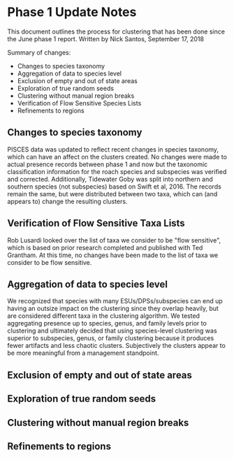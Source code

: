 # Phase 1 Update Notes
This document outlines the process for clustering that has been done since the June phase 1 report. Written by Nick
Santos, September 17, 2018

Summary of changes:
* Changes to species taxonomy
* Aggregation of data to species level
* Exclusion of empty and out of state areas
* Exploration of true random seeds
* Clustering without manual region breaks
* Verification of Flow Sensitive Species Lists
* Refinements to regions

## Changes to species taxonomy
PISCES data was updated to reflect recent changes in species taxonomy, which can have an affect
on the clusters created. No changes were made to actual presence records between phase 1 and now
but the taxonomic classification information for the roach species and subspecies was verified
and corrected. Additionally, Tidewater Goby was split into northern and southern species (not
subspecies) based on Swift et al, 2016. The records remain the same, but were distributed between
two taxa, which can (and appears to) change the resulting clusters.

## Verification of Flow Sensitive Taxa Lists
Rob Lusardi looked over the list of taxa we consider to be "flow sensitive", which is based
on prior research completed and published with Ted Grantham. At this time, no changes have been
made to the list of taxa we consider to be flow sensitive. 

## Aggregation of data to species level
We recognized that species with many ESUs/DPSs/subspecies can end up having an outsize impact on
the clustering since they overlap heavily, but are considered different taxa in the clustering 
algorithm. We tested aggregating presence up to species, genus, and family levels prior to clustering
and ultimately decided that using species-level clustering was superior to subspecies, genus, or
family clustering because it produces fewer artifacts and less chaotic clusters. Subjectively
the clusters appear to be more meaningful from a management standpoint.

## Exclusion of empty and out of state areas

## Exploration of true random seeds

## Clustering without manual region breaks


## Refinements to regions

